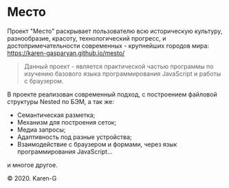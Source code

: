 # **Место** #

Проект "Место" раскрывает пользователю всю историческую культуру, разнообразие, красоту, технологический прогресс, и достопримечательности современных - крупнейших городов мира:
https://karen-gasparyan.github.io/mesto/

> Данный проект - является практической частью программы
по изучению базового языка программирования JavaScript и работы с браузером.

В проекте реализован современный подход, с построением файловой структуры Nested по БЭМ, а так же:
+ Семантическая разметка;
+ Механизм для построения сеток;
+ Медиа запросы;
+ Адаптивность под разные устройства;
+ Взаимодействие с браузером и формами, через язык программирования JavaScript...

и многое другое.

&copy; 2020. Karen-G
